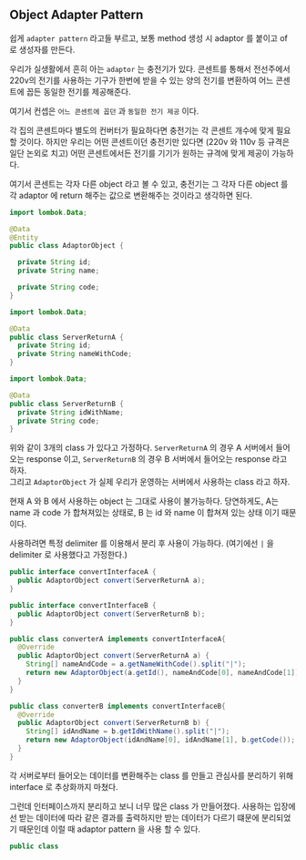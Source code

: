 ## Object Adapter Pattern

쉽게 `adapter pattern` 라고들 부르고, 보통 method 생성 시 adaptor 를 붙이고 of 로 생성자를 만든다.

우리가 실생활에서 흔히 아는 `adaptor` 는 충전기가 있다. 콘센트를 통해서 전선주에서 220v의 전기를 사용하는 기구가 한번에 받을 수 있는
양의 전기를 변환하여 어느 콘센트에 꼽든 동일한 전기를 제공해준다.

여기서 컨셉은 `어느 콘센트에 꼽던` 과 `동일한 전기 제공` 이다.

각 집의 콘센트마다 별도의 컨버터가 필요하다면 충전기는 각 콘센트 개수에 맞게 필요할 것이다. 하지만 우리는 어떤 콘센트이던
충전기만 있다면 (220v 와 110v 등 규격은 일단 논외로 치고) 어떤 콘센트에서든 전기를 기기가 원하는 규격에 맞게 제공이 가능하다.

여기서 콘센트는 각자 다른 object 라고 볼 수 있고, 충전기는 그 각자 다른 object 를 각 adaptor 에 return 해주는 값으로 변환해주는 것이라고 생각하면 된다.

```java
import lombok.Data;

@Data
@Entity
public class AdaptorObject {

  private String id;
  private String name;

  private String code;
}
```

```java
import lombok.Data;

@Data
public class ServerReturnA {
  private String id;
  private String nameWithCode;
}
```

```java
import lombok.Data;

@Data
public class ServerReturnB {
  private String idWithName;
  private String code;
}
```

위와 같이 3개의 class 가 있다고 가정하다. `ServerReturnA` 의 경우 A 서버에서 들어오는 response 이고, 
`ServerReturnB` 의 경우 B 서버에서 들어오는 response 라고 하자.<br/>
그리고 `AdaptorObject` 가 실제 우리가 운영하는 서버에서 사용하는 class 라고 하자.

현재 A 와 B 에서 사용하는 object 는 그대로 사용이 불가능하다. 당연하게도, A는 name 과 code 가 합쳐져있는 상태로, B 는 id 와 name 이 합쳐져 있는 상태
이기 때문이다.

사용하려면 특정 delimiter 를 이용해서 분리 후 사용이 가능하다.
(여기에선 `|` 을 delimiter 로 사용했다고 가정한다.)

```java
public interface convertInterfaceA {
  public AdaptorObject convert(ServerReturnA a);
}

public interface convertInterfaceB {
  public AdaptorObject convert(ServerReturnB b);
}

public class converterA implements convertInterfaceA{
  @Override
  public AdaptorObject convert(ServerReturnA a) {
    String[] nameAndCode = a.getNameWithCode().split("|");
    return new AdaptorObject(a.getId(), nameAndCode[0], nameAndCode[1]);
  }
}

public class converterB implements convertInterfaceB{
  @Override
  public AdaptorObject convert(ServerReturnB b) {
    String[] idAndName = b.getIdWithName().split("|");
    return new AdaptorObject(idAndName[0], idAndName[1], b.getCode());
  }
}
```

각 서버로부터 들어오는 데이터를 변환해주는 class 를 만들고 관심사를 분리하기 위해 interface 로 추상화까지 마쳤다.

그런데 인터페이스까지 분리하고 보니 너무 많은 class 가 만들어졌다. 사용하는 입장에선 받는 데이터에 따라 같은 결과를 출력하지만 받는 데이터가
다르기 떄문에 분리되었기 때문인데 이럴 때 adaptor pattern 을 사용 할 수 있다.

```java
public class 
```